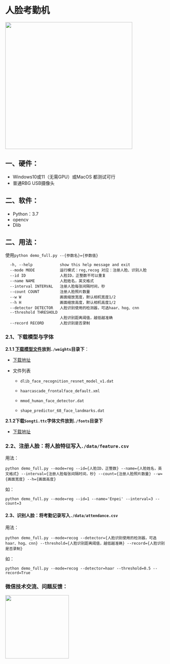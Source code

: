 # 人脸考勤机

<img src="https://enpei-md.oss-cn-hangzhou.aliyuncs.com/img20220220094051.png?x-oss-process=style/wp" style="width:400px;" />



## 一、硬件：

* Windows10或11（无需GPU）或MacOS 都测试可行
* 普通RBG USB摄像头

## 二、软件：

* Python：3.7
* opencv 
* Dlib

## 二、用法：

使用`python demo_full.py --{参数名}={参数值}`

```
  -h, --help            show this help message and exit
  --mode MODE           运行模式：reg,recog 对应：注册人脸、识别人脸
  --id ID               人脸ID，正整数不可以重复
  --name NAME           人脸姓名，英文格式
  --interval INTERVAL   注册人脸每张间隔时间，秒
  --count COUNT         注册人脸照片数量
  --w W                 画面缩放宽度，默认相机宽度1/2
  --h H                 画面缩放高度，默认相机高度1/2
  --detector DETECTOR   人脸识别使用的检测器，可选haar、hog、cnn
  --threshold THRESHOLD
                        人脸识别距离阈值，越低越准确
  --record RECORD       人脸识别是否录制
```



### 2.1、下载模型与字体

**2.1.1 [下载模型文件](https://github.com/enpeizhao/CVprojects/releases/tag/Models)放到`./weights`目录下**：

* [下载地址](https://github.com/enpeizhao/CVprojects/releases/tag/Models)

* 文件列表

  * `dlib_face_recognition_resnet_model_v1.dat`

  * `haarcascade_frontalface_default.xml`

  * `mmod_human_face_detector.dat`

  * `shape_predictor_68_face_landmarks.dat`

**2.1.2下载`Songti.ttc`字体文件放到`./fonts`目录下**

* [下载地址](https://github.com/enpeizhao/CVprojects/releases/tag/font)

### 2.2、注册人脸：将人脸特征写入`./data/feature.csv`

用法：

`python demo_full.py --mode=reg --id={人脸ID，正整数} --name={人脸姓名，英文格式} --interval={注册人脸每张间隔时间，秒} --count={注册人脸照片数量} --w={画面宽度} --h={画面高度} `

如：

`python demo_full.py --mode=reg --id=1 --name='Enpei' --interval=3 --count=3`



#### 2.3、识别人脸：将考勤记录写入`./data/attendance.csv`

用法：

`python demo_full.py --mode=recog --detector={人脸识别使用的检测器，可选haar、hog、cnn} --threshold={人脸识别距离阈值，越低越准确} --record={人脸识别是否录制}`

如：

`python demo_full.py --mode=recog --detector=haar --threshold=0.5 --record=True`



### 微信技术交流、问题反馈：

<img src="https://enpei-md.oss-cn-hangzhou.aliyuncs.com/imgIMG_5862.JPG?x-oss-process=style/wp" style="width:200px;" />

